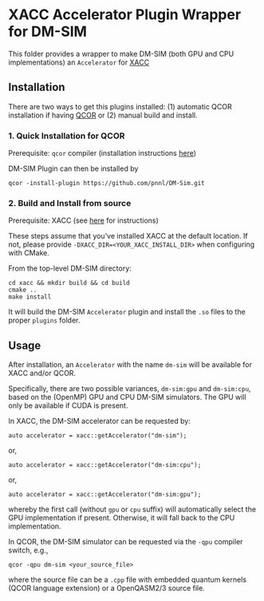# XACC Accelerator Plugin Wrapper for DM-SIM

This folder provides a wrapper to make DM-SIM (both GPU and CPU implementations) an `Accelerator` for [XACC](https://github.com/eclipse/xacc) 

## Installation
There are two ways to get this plugins installed: (1) automatic QCOR installation if having [QCOR](https://github.com/ORNL-QCI/qcor) or (2) manual build and install.

### 1. Quick Installation for QCOR

Prerequisite: `qcor` compiler (installation instructions [here](https://aide-qc.github.io/deploy/getting_started/)) 


DM-SIM Plugin can then be installed by

```
qcor -install-plugin https://github.com/pnnl/DM-Sim.git
```

### 2. Build and Install from source

Prerequisite: XACC (see [here](https://xacc.readthedocs.io/en/latest/) for instructions)

These steps assume that you've installed XACC at the default location. If not, please provide `-DXACC_DIR=<YOUR_XACC_INSTALL_DIR>` when configuring with CMake.

From the top-level DM-SIM directory:
```
cd xacc && mkdir build && cd build
cmake ..
make install
```

It will build the DM-SIM `Accelerator` plugin and install the `.so` files to the proper `plugins` folder.


## Usage

After installation, an `Accelerator` with the name `dm-sim` will be available for XACC and/or QCOR.

Specifically, there are two possible variances, `dm-sim:gpu` and `dm-sim:cpu`, based on the (OpenMP) GPU and CPU DM-SIM simulators. The GPU will only be available if CUDA is present.


In XACC, the DM-SIM accelerator can be requested by:

```
auto accelerator = xacc::getAccelerator("dm-sim");
```
or, 
```
auto accelerator = xacc::getAccelerator("dm-sim:cpu");
```
or,
```
auto accelerator = xacc::getAccelerator("dm-sim:gpu");
```

whereby the first call (without `gpu` or `cpu` suffix) will automatically select the GPU implementation if present. Otherwise, it will fall back to the CPU implementation.

In QCOR, the DM-SIM simulator can be requested via the `-qpu` compiler switch, e.g.,

```
qcor -qpu dm-sim <your_source_file>
```
where the source file can be a `.cpp` file with embedded quantum kernels (QCOR language extension) or a OpenQASM2/3 source file.  


